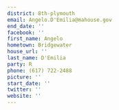 ```yaml
---
district: 8th-plymouth
email: Angelo.D'Emilia@mahouse.gov
end_date: ''
facebook: ''
first_name: Angelo
hometown: Bridgewater
house_url: ''
last_name: D'Emilia
party: R
phone: (617) 722-2488
picture: ''
start_date: ''
twitter: ''
website: ''
---
```

